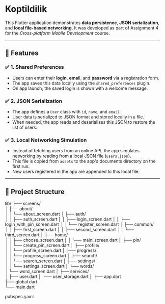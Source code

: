 # Koptildilik

This Flutter application demonstrates **data persistence**, **JSON serialization**, and **local file-based networking**. It was developed as part of Assignment 4 for the _Cross-platform Mobile Development_ course.

---

## 📱 Features

### ✅ 1. Shared Preferences
- Users can enter their **login**, **email**, and **password** via a registration form.
- The app saves this data locally using the `shared_preferences` plugin.
- On app launch, the saved login is shown with a welcome message.

### ✅ 2. JSON Serialization
- The app defines a `User` class with `id`, `name`, and `email`.
- User data is serialized to JSON format and stored locally in a file.
- When needed, the app reads and deserializes this JSON to restore the list of users.

### ✅ 3. Local Networking Simulation
- Instead of fetching users from an online API, the app simulates networking by reading from a local JSON file (`users.json`).
- This file is copied from `assets` to the app's documents directory on the first run.
- New users registered in the app are appended to this local file.

---

## 📂 Project Structure
lib/
├── screens/                
│   ├── about/              
│   │   └── about_screen.dart
│   ├── auth/              
│   │   ├── auth_screen.dart
│   │   ├── login_screen.dart
│   │   ├── login_with_pin_screen.dart
│   │   └── register_screen.dart
│   ├── common/             
│   │   ├── first_screen.dart
│   │   ├── second_screen.dart
│   │   └── third_screen.dart
│   ├── home/               
│   │   ├── choose_screen.dart
│   │   └── main_screen.dart
│   ├── pin/                
│   │   └── create_pin_screen.dart
│   ├── profile/           
│   │   └── profile_screen.dart
│   ├── progress/          
│   │   └── progress_screen.dart
│   ├── search/             
│   │   └── search_screen.dart
│   ├── settings/           
│   │   └── settings_screen.dart
│   └── words/              
│       └── word_screen.dart
│
├── services/               
│   ├── user.dart
│   └── user_storage.dart
│
├── app.dart                
├── global.dart             
└── main.dart               

pubspec.yaml                

